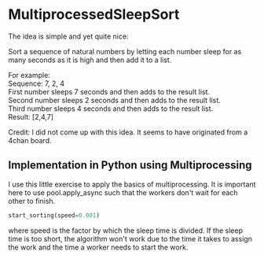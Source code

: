 # MultiprocessedSleepSort

The idea is simple and yet quite nice: <br>

Sort a sequence of natural numbers by letting each number sleep for as many seconds as it is high and then add it to a list. 

For example: <br>
Sequence: 7, 2, 4 <br>
First number sleeps 7 seconds and then adds to the result list.<br>
Second number sleeps 2 seconds and then adds to the result list. <br>
Third number sleeps 4 seconds and then adds to the result list. <br>
Result: [2,4,7]<br>

Credit: I did not come up with this idea. It seems to have originated from a 4chan board. 

## Implementation in Python using Multiprocessing
I use this little exercise to apply the basics of multiprocessing. It is important here to use pool.apply_async such that the workers don't wait for each other to finish.

``` Python
start_sorting(speed=0.001)
```

where speed is the factor by which the sleep time is divided. If the sleep time is too short, the algorithm won't work due to the time it takes to assign the work and the time a worker needs to start the work. 
